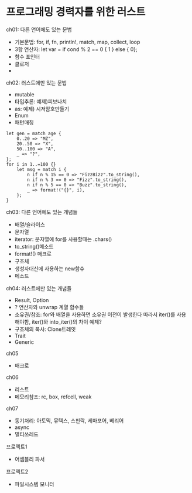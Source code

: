 # 프로그래밍 경력자를 위한 러스트

ch01: 다른 언어에도 있는 문법
* 기본문법: for, if, fn, println!, match, map, collect, loop
* 3항 연산자: let var = if cond % 2 == 0 { 1 } else { 0};
* 함수 포인터
* 클로저
* 

ch02: 러스트에만 있는 문법
* mutable
* 타입추론: 예제)피보나치
* as: 예제) 시저암호만들기
* Enum
* 패턴매칭
```
let gen = match age {
    0..20 => "MZ",
    20..50 => "X",
    50..100 => "A",
    _ => "?",
};
for i in 1..=100 {}
    let msg = match i {
        n if n % 15 == 0 => "FizzBizz".to_string(),
        n if n % 3 == 0 => "Fizz".to_string(),
        n if n % 5 == 0 => "Buzz".to_string(),
        _ => format!("{}", i),
    };
}
```


ch03: 다른 언어에도 있는 개념들
* 배열/슬라이스
* 문자열
* iterator: 문자열에 for를 사용할때는 .chars()
* to_string()메소드
* format!() 매크로
* 구조체
* 생성자대신에 사용하는 new함수
* 메소드

ch04: 러스트에만 있는 개념들
* Result, Option
* ? 연산자와 unwrap 계열 함수들
* 소유권/참조: for와 배열을 사용하면 소유권 이전이 발생한다 따라서 iter()를 사용해야함, iter()와 into_iter()의 차이 예제?
* 구조체의 복사: Clone트레잇
* Trait
* Generic


ch05
* 매크로

ch06
* 리스트
* 메모리참조: rc, box, refcell, weak

ch07
* 동기처리: 아토믹, 뮤텍스, 스핀락, 세마포어, 베리어
* async
* 멀티쓰레드

프로젝트1
* 어셈블리 파서

프로젝트2
* 파일시스템 모니터
